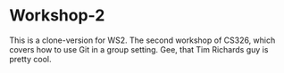 # Workshop-2
This is a clone-version for WS2.
The second workshop of CS326, which covers how to use Git in a group setting.
Gee, that Tim Richards guy is pretty cool.
